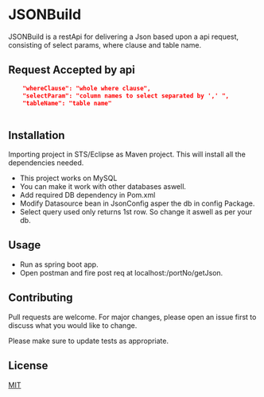 # JSONBuild

JSONBuild is a restApi for delivering a Json based upon a api request, consisting of select params, where clause and table name.

## Request Accepted by api
```json
	"whereClause": "whole where clause",
	"selectParam": "column names to select separated by ',' ",
	"tableName": "table name"
	
```

## Installation

Importing project in STS/Eclipse as Maven project. This will install all the dependencies needed.

* This project works on MySQL
* You can make it work with other databases aswell.
* Add required DB dependency in Pom.xml
* Modify Datasource bean in JsonConfig asper the db in config Package.
* Select query used only returns 1st row. So change it aswell as per your db.

 

## Usage

* Run as spring boot app.
* Open postman and fire post req at localhost:/portNo/getJson.

## Contributing
Pull requests are welcome. For major changes, please open an issue first to discuss what you would like to change.

Please make sure to update tests as appropriate.

## License
[MIT](https://choosealicense.com/licenses/mit/)
